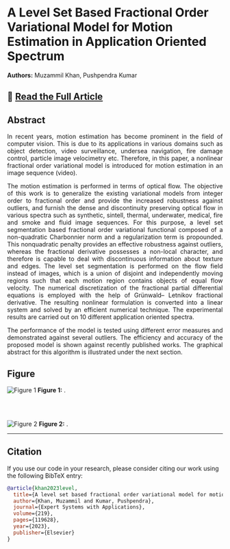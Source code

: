 # A Level Set Based Fractional Order Variational Model for Motion Estimation in Application Oriented Spectrum

**Authors:** Muzammil Khan, Pushpendra Kumar  

## 📄 [Read the Full Article](https://www.sciencedirect.com/science/article/pii/S095741742300129X)

## Abstract  
<p align="justify">
In recent years, motion estimation has become prominent in the field of computer vision. This is due to its
applications in various domains such as object detection, video surveillance, undersea navigation, fire damage
control, particle image velocimetry etc. Therefore, in this paper, a nonlinear fractional order variational model
is introduced for motion estimation in an image sequence (video).
</p>
<p align="justify">
The motion estimation is performed in terms of optical flow. The objective of this work is to generalize the existing variational models from integer order to
fractional order and provide the increased robustness against outliers, and furnish the dense and discontinuity
preserving optical flow in various spectra such as synthetic, sintell, thermal, underwater, medical, fire and
smoke and fluid image sequences. For this purpose, a level set segmentation based fractional order variational
functional composed of a non-quadratic Charbonnier norm and a regularization term is propounded. This nonquadratic penalty provides an effective robustness against outliers, whereas the fractional derivative possesses a
non-local character, and therefore is capable to deal with discontinuous information about texture and edges.
The level set segmentation is performed on the flow field instead of images, which is a union of disjoint
and independently moving regions such that each motion region contains objects of equal flow velocity. The
numerical discretization of the fractional partial differential equations is employed with the help of Grünwald–
Letnikov fractional derivative. The resulting nonlinear formulation is converted into a linear system and solved
by an efficient numerical technique. The experimental results are carried out on 10 different application
oriented spectra.
</p>
<p align="justify">
The performance of the model is tested using different error measures and demonstrated
against several outliers. The efficiency and accuracy of the proposed model is shown against recently published
works. The graphical abstract for this algorithm is illustrated under the next section.
</p>

## Figure  
![Figure 1](figures/fig01.png)
**Figure 1:** .

<br><br>

![Figure 2](figures/fig02.png)
**Figure 2:** .

---

## Citation

If you use our code in your research, please consider citing our work using the following BibTeX entry:

```bibtex
@article{khan2023level,
  title={A level set based fractional order variational model for motion estimation in application oriented spectrum},
  author={Khan, Muzammil and Kumar, Pushpendra},
  journal={Expert Systems with Applications},
  volume={219},
  pages={119628},
  year={2023},
  publisher={Elsevier}
}
